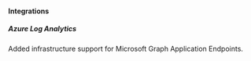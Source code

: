 
#### Integrations

##### Azure Log Analytics

Added infrastructure support for Microsoft Graph Application Endpoints.